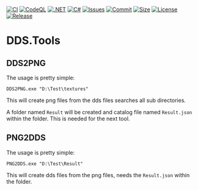 [![CI](https://github.com/BoBoBaSs84/DDS.Tools/actions/workflows/ci.yml/badge.svg?branch=main)](https://github.com/BoBoBaSs84/DDS.Tools/actions/workflows/ci.yml)
[![CodeQL](https://github.com/BoBoBaSs84/DDS.Tools/actions/workflows/codeql.yml/badge.svg?branch=main)](https://github.com/BoBoBaSs84/DDS.Tools/actions/workflows/codeql.yml)
[![.NET](https://img.shields.io/badge/net8.0-5C2D91?logo=.NET&labelColor=gray)](https://github.com/BoBoBaSs84/DDS.Tools)
[![C#](https://img.shields.io/badge/12.0-239120?logo=csharp&logoColor=white&labelColor=gray)](https://github.com/BoBoBaSs84/DDS.Tools)
[![Issues](https://img.shields.io/github/issues/BoBoBaSs84/DDS.Tools)](https://github.com/BoBoBaSs84/DDS.Tools/issues)
[![Commit](https://img.shields.io/github/last-commit/BoBoBaSs84/DDS.Tools)](https://github.com/BoBoBaSs84/DDS.Tools/commit/main)
[![Size](https://img.shields.io/github/repo-size/BoBoBaSs84/DDS.Tools)](https://github.com/BoBoBaSs84/DDS.Tools)
[![License](https://img.shields.io/github/license/BoBoBaSs84/DDS.Tools)](https://github.com/BoBoBaSs84/DDS.Tools/blob/main/LICENSE)
[![Release](https://img.shields.io/github/v/release/BoBoBaSs84/DDS.Tools)](https://github.com/BoBoBaSs84/DDS.Tools/releases/latest)

# DDS.Tools

## DDS2PNG

The usage is pretty simple:

`DDS2PNG.exe "D:\Test\textures"`

This will create png files from the dds files searches all sub directories.

A folder named `Result` will be created and catalog file named `Result.json` within the folder.
This is needed for the next tool.

## PNG2DDS

The usage is pretty simple:

`PNG2DDS.exe "D:\Test\Result"`

This will create dds files from the png files, needs the `Result.json` within the folder.
